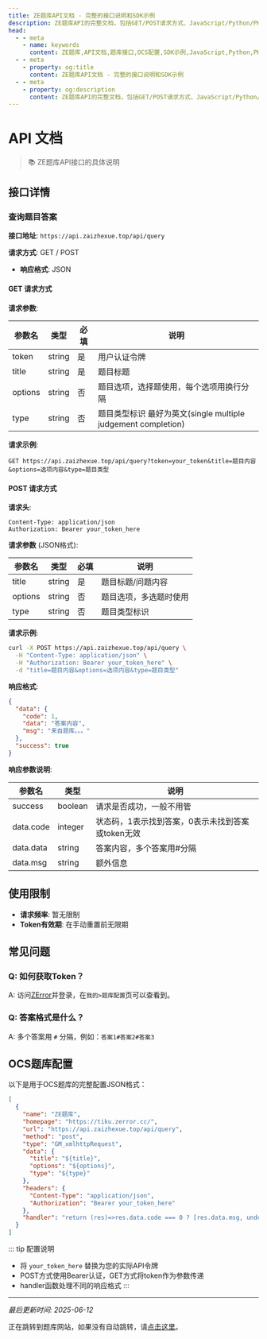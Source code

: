 ```yaml
---
title: ZE题库API文档 - 完整的接口说明和SDK示例
description: ZE题库API的完整文档，包括GET/POST请求方式、JavaScript/Python/PHP SDK示例、OCS配置说明，支持免费题库搜索服务。
head:
  - - meta
    - name: keywords
      content: ZE题库,API文档,题库接口,OCS配置,SDK示例,JavaScript,Python,PHP,网课助手API
  - - meta
    - property: og:title
      content: ZE题库API文档 - 完整的接口说明和SDK示例
  - - meta
    - property: og:description
      content: ZE题库API的完整文档，包括GET/POST请求方式、JavaScript/Python/PHP SDK示例、OCS配置说明，支持免费题库搜索服务
---
```


# API 文档

> 📚 ZE题库API接口的具体说明

## 接口详情

### 查询题目答案

**接口地址**: `https://api.zaizhexue.top/api/query`

**请求方式**: GET / POST

- **响应格式**: JSON

#### GET 请求方式

**请求参数**:

| 参数名 | 类型 | 必填 | 说明 |
|--------|------|------|------|
| token | string | 是 | 用户认证令牌 |
| title | string | 是 | 题目标题 |
| options | string | 否 | 题目选项，选择题使用，每个选项用换行分隔|
| type | string | 否 | 题目类型标识 最好为英文(single multiple judgement completion)|

**请求示例**:
```
GET https://api.zaizhexue.top/api/query?token=your_token&title=题目内容&options=选项内容&type=题目类型
```

#### POST 请求方式

**请求头**:
```
Content-Type: application/json
Authorization: Bearer your_token_here
```

**请求参数** (JSON格式):

| 参数名 | 类型 | 必填 | 说明 |
|--------|------|------|------|
| title | string | 是 | 题目标题/问题内容 |
| options | string | 否 | 题目选项，多选题时使用 |
| type | string | 否 | 题目类型标识 |

**请求示例**:
```bash
curl -X POST https://api.zaizhexue.top/api/query \
  -H "Content-Type: application/json" \
  -H "Authorization: Bearer your_token_here" \
  -d "title=题目内容&options=选项内容&type=题目类型"
```

**响应格式**:

```json
{
  "data": {
    "code": 1,
    "data": "答案内容",
    "msg": "来自题库。。。"
  },
  "success": true
}
```

**响应参数说明**:

| 参数名 | 类型 | 说明 |
|--------|------|------|
| success | boolean | 请求是否成功，一般不用管 |
| data.code | integer | 状态码，1表示找到答案，0表示未找到答案或token无效 |
| data.data | string | 答案内容，多个答案用#分隔 |
| data.msg | string | 额外信息 |





## 使用限制

- **请求频率**: 暂无限制
- **Token有效期**: 在手动重置前无限期



## 常见问题

### Q: 如何获取Token？
A: 访问[ZError](https://tiku.zerror.cc)并登录，在`我的>题库配置`页可以查看到。

### Q: 答案格式是什么？
A: 多个答案用 `#` 分隔，例如：`答案1#答案2#答案3`


## OCS题库配置

以下是用于OCS题库的完整配置JSON格式：

```json
[
  {
    "name": "ZE题库",
    "homepage": "https://tiku.zerror.cc/",
    "url": "https://api.zaizhexue.top/api/query",
    "method": "post",
    "type": "GM_xmlhttpRequest",
    "data": {
      "title": "${title}",
      "options": "${options}",
      "type": "${type}"
    },
    "headers": {
      "Content-Type": "application/json",
      "Authorization": "Bearer your_token_here"
    },
    "handler": "return (res)=>res.data.code === 0 ? [res.data.msg, undefined] : [undefined,res.data.data]"
  }
]
```

::: tip 配置说明
- 将 `your_token_here` 替换为您的实际API令牌
- POST方式使用Bearer认证，GET方式将token作为参数传递
- handler函数处理不同的响应格式
:::


---

*最后更新时间: 2025-06-12*

正在跳转到题库网站，如果没有自动跳转，请[点击这里](https://app.zaizhexue.top/docs/online/API)。

<script>
export default {
  mounted() {
    window.location.href = 'https://docs.zerror.cc/docs/online/API-Documentation';
  }
}
</script>

